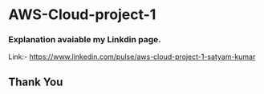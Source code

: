 # AWS-Cloud-project-1

### Explanation avaiable my Linkdin page. 

Link:- https://www.linkedin.com/pulse/aws-cloud-project-1-satyam-kumar




## Thank You
